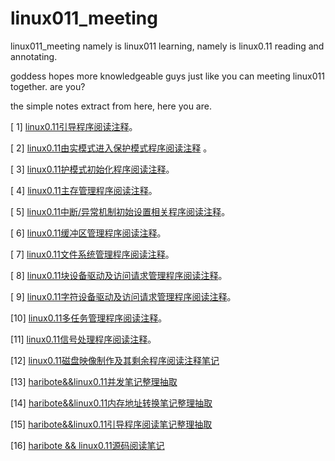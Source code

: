# linux011_meeting
linux011_meeting namely is linux011 learning, namely is linux0.11 reading and annotating.

goddess hopes more knowledgeable guys just like you can meeting linux011 together. are you?

the simple notes extract from here, here you are.

[ 1] [linux0.11引导程序阅读注释](https://blog.csdn.net/misskissc/article/details/90547748)。

[ 2] [linux0.11由实模式进入保护模式程序阅读注释](https://blog.csdn.net/misskissC/article/details/90551976) 。

[ 3] [linux0.11护模式初始化程序阅读注释](https://blog.csdn.net/misskissC/article/details/90578267)。

[ 4] [linux0.11主存管理程序阅读注释](https://blog.csdn.net/misskissC/article/details/90741185)。

[ 5] [linux0.11中断/异常机制初始设置相关程序阅读注释](https://blog.csdn.net/misskissC/article/details/91348691)。

[ 6] [linux0.11缓冲区管理程序阅读注释](https://blog.csdn.net/misskissC/article/details/92389110)。

[ 7] [linux0.11文件系统管理程序阅读注释](https://blog.csdn.net/misskissC/article/details/95110483)。

[ 8] [linux0.11块设备驱动及访问请求管理程序阅读注释](https://blog.csdn.net/misskissC/article/details/95895432)。

[ 9] [linux0.11字符设备驱动及访问请求管理程序阅读注释](https://blog.csdn.net/misskissc/article/details/97175983)。

[10] [linux0.11多任务管理程序阅读注释](https://blog.csdn.net/misskissc/article/details/99704342)。

[11] [linux0.11信号处理程序阅读注释](https://blog.csdn.net/misskissC/article/details/99844087)。

[12] [linux0.11磁盘映像制作及其剩余程序阅读注释笔记](https://blog.csdn.net/misskissC/article/details/100179096)

[13] [haribote&&linux0.11并发笔记整理抽取](https://blog.csdn.net/misskissC/article/details/102945236)

[14] [haribote&&linux0.11内存地址转换笔记整理抽取](https://blog.csdn.net/misskissC/article/details/102945209)

[15] [haribote&&linux0.11引导程序阅读笔记整理抽取](https://blog.csdn.net/misskissC/article/details/102945093)

[16] [haribote && linux0.11源码阅读笔记](https://blog.csdn.net/misskissC/article/details/101170862)
